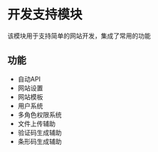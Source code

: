 # 开发支持模块

该模块用于支持简单的网站开发，集成了常用的功能

## 功能
- 自动API
- 网站设置
- 网站模板
- 用户系统
- 多角色权限系统
- 文件上传辅助
- 验证码生成辅助
- 条形码生成辅助